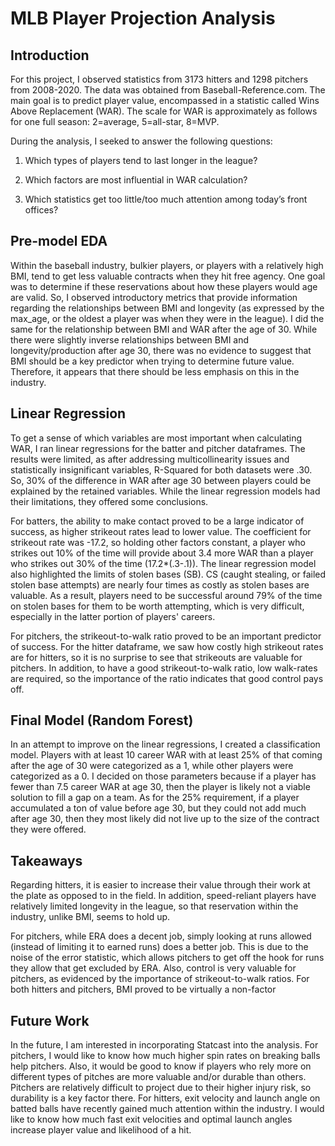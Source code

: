# MLB Player Projection Analysis

## Introduction
For this project, I observed statistics from 3173 hitters and 1298 pitchers from 2008-2020. The data was obtained from Baseball-Reference.com. The main goal is to predict player value, encompassed in a statistic called Wins Above Replacement (WAR). The scale for WAR is approximately as follows for one full season: 2=average, 5=all-star, 8=MVP.

During the analysis, I seeked to answer the following questions:
1. Which types of players tend to last longer in the league?

2. Which factors are most influential in WAR calculation?

3. Which statistics get too little/too much attention among today’s front offices?


## Pre-model EDA
Within the baseball industry, bulkier players, or players with a relatively high BMI, tend to get less valuable contracts when they hit free agency. One goal was to determine if these reservations about how these players would age are valid. So, I observed introductory metrics that provide information regarding the relationships between BMI and longevity (as expressed by the max_age, or the oldest a player was when they were in the league). I did the same for the relationship between BMI and WAR after the age of 30. While there were slightly inverse relationships between BMI and longevity/production after age 30, there was no evidence to suggest that BMI should be a key predictor when trying to determine future value. Therefore, it appears that there should be less emphasis on this in the industry.

## Linear Regression
To get a sense of which variables are most important when calculating WAR, I ran linear regressions for the batter and pitcher dataframes. The results were limited, as after addressing multicollinearity issues and statistically insignificant variables, R-Squared for both datasets were .30. So, 30% of the difference in WAR after age 30 between players could be explained by the retained variables. While the linear regression models had their limitations, they offered some conclusions.

For batters, the ability to make contact proved to be a large indicator of success, as higher strikeout rates lead to lower value. The coefficient for strikeout rate was -17.2, so holding other factors constant, a player who strikes out 10% of the time will provide about 3.4 more WAR than a player who strikes out 30% of the time (17.2*(.3-.1)). The linear regression model also highlighted the limits of stolen bases (SB). CS (caught stealing, or failed stolen base attempts) are nearly four times as costly as stolen bases are valuable. As a result, players need to be successful around 79% of the time on stolen bases for them to be worth attempting, which is very difficult, especially in the latter portion of players' careers.

For pitchers, the strikeout-to-walk ratio proved to be an important predictor of success. For the hitter dataframe, we saw how costly high strikeout rates are for hitters, so it is no surprise to see that strikeouts are valuable for pitchers. In addition, to have a good strikeout-to-walk ratio, low walk-rates are required, so the importance of the ratio indicates that good control pays off.

## Final Model (Random Forest)
In an attempt to improve on the linear regressions, I created a classification model. Players with at least 10 career WAR with at least 25% of that coming after the age of 30 were categorized as a 1, while other players were categorized as a 0. I decided on those parameters because if a player has fewer than 7.5 career WAR at age 30, then the player is likely not a viable solution to fill a gap on a team. As for the 25% requirement, if a player accumulated a ton of value before age 30, but they could not add much after age 30, then they most likely did not live up to the size of the contract they were offered.

## Takeaways
Regarding hitters, it is easier to increase their value through their work at the plate as opposed to in the field. In addition, speed-reliant players have relatively limited longevity in the league, so that reservation within the industry, unlike BMI, seems to hold up.

For pitchers, while ERA does a decent job, simply looking at runs allowed (instead of limiting it to earned runs) does a better job. This is due to the noise of the error statistic, which allows pitchers to get off the hook for runs they allow that get excluded by ERA. Also, control is very valuable for pitchers, as evidenced by the importance of strikeout-to-walk ratios. For both hitters and pitchers, BMI proved to be virtually a non-factor

## Future Work
In the future, I am interested in incorporating Statcast into the analysis. For pitchers, I would like to know how much higher spin rates on breaking balls help pitchers. Also, it would be good to know if players who rely more on different types of pitches are more valuable and/or durable than others. Pitchers are relatively difficult to project due to their higher injury risk, so durability is a key factor there. For hitters, exit velocity and launch angle on batted balls have recently gained much attention within the industry. I would like to know how much fast exit velocities and optimal launch angles increase player value and likelihood of a hit.
